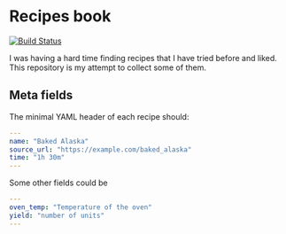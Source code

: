 
# Recipes book

[![Build Status](https://travis-ci.org/hockeybuggy/recipes.svg?branch=master)](https://travis-ci.org/hockeybuggy/recipes)

I was having a hard time finding recipes that I have tried before and liked. This repository is my attempt to collect some of them.

## Meta fields

The minimal YAML header of each recipe should:

```yaml
---
name: "Baked Alaska"
source_url: "https://example.com/baked_alaska"
time: "1h 30m"
---
```

Some other fields could be

```yaml
---
oven_temp: "Temperature of the oven"
yield: "number of units"
---
